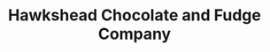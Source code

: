 ---
title: "Hawkshead Chocolate and Fudge Company"
url: /hawkshead/hawkshead-chocolate-and-fudge-company/
shop: chocolate
---